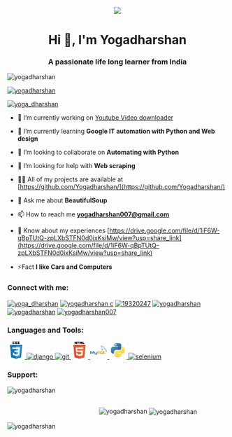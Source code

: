 <p align="center"><img src="https://media.giphy.com/media/qgQUggAC3Pfv687qPC/giphy.gif" width="360"/></p>
<h1 align="center">Hi 👋, I'm Yogadharshan</h1>
<h3 align="center">A passionate life long learner from India</h3>

<p align="left"> <img src="https://komarev.com/ghpvc/?username=yogadharshan&label=Profile%20views&color=0e75b6&style=flat" alt="yogadharshan" /> </p>

<p align="left"> <a href="https://github.com/ryo-ma/github-profile-trophy"><img src="https://github-profile-trophy.vercel.app/?username=yogadharshan" alt="yogadharshan" /></a> </p>

<p align="left"> <a href="https://twitter.com/yoga_dharshan" target="blank"><img src="https://img.shields.io/twitter/follow/yoga_dharshan?logo=twitter&style=for-the-badge" alt="yoga_dharshan" /></a> </p>

- 🔭 I’m currently working on [Youtube Video downloader](https://github.com/Yogadharshan/Youtube-Video-Downloader)

- 🌱 I’m currently learning **Google IT automation with Python and Web design**

- 👯 I’m looking to collaborate on **Automating with Python**

- 🤝 I’m looking for help with **Web scraping**

- 👨‍💻 All of my projects are available at [https://github.com/Yogadharshan/](https://github.com/Yogadharshan/)

- 💬 Ask me about **BeautifulSoup**

- 📫 How to reach me **yogadharshan007@gmail.com**

- 📄 Know about my experiences [https://drive.google.com/file/d/1iF6W-qBpTUtQ-zpLXbSTFN0d0ixKsiMw/view?usp=share_link](https://drive.google.com/file/d/1iF6W-qBpTUtQ-zpLXbSTFN0d0ixKsiMw/view?usp=share_link)

- ⚡Fact **I like Cars and Computers**

<h3 align="left">Connect with me:</h3>
<p align="left">
<a href="https://twitter.com/yoga_dharshan" target="blank"><img align="center" src="https://raw.githubusercontent.com/rahuldkjain/github-profile-readme-generator/master/src/images/icons/Social/twitter.svg" alt="yoga_dharshan" height="30" width="40" /></a>
<a href="https://linkedin.com/in/yogadharshan c" target="blank"><img align="center" src="https://raw.githubusercontent.com/rahuldkjain/github-profile-readme-generator/master/src/images/icons/Social/linked-in-alt.svg" alt="yogadharshan c" height="30" width="40" /></a>
<a href="https://stackoverflow.com/users/19320247" target="blank"><img align="center" src="https://raw.githubusercontent.com/rahuldkjain/github-profile-readme-generator/master/src/images/icons/Social/stack-overflow.svg" alt="19320247" height="30" width="40" /></a>
<a href="https://www.codechef.com/users/yogadharshan" target="blank"><img align="center" src="https://cdn.jsdelivr.net/npm/simple-icons@3.1.0/icons/codechef.svg" alt="yogadharshan" height="30" width="40" /></a>
<a href="https://www.hackerrank.com/yogadharshan" target="blank"><img align="center" src="https://raw.githubusercontent.com/rahuldkjain/github-profile-readme-generator/master/src/images/icons/Social/hackerrank.svg" alt="yogadharshan" height="30" width="40" /></a>
<a href="https://www.leetcode.com/yogadharshan007" target="blank"><img align="center" src="https://raw.githubusercontent.com/rahuldkjain/github-profile-readme-generator/master/src/images/icons/Social/leet-code.svg" alt="yogadharshan007" height="30" width="40" /></a>
</p>

<h3 align="left">Languages and Tools:</h3>
<p align="left"> <a href="https://www.w3schools.com/css/" target="_blank" rel="noreferrer"> <img src="https://raw.githubusercontent.com/devicons/devicon/master/icons/css3/css3-original-wordmark.svg" alt="css3" width="40" height="40"/> </a> <a href="https://www.djangoproject.com/" target="_blank" rel="noreferrer"> <img src="https://cdn.worldvectorlogo.com/logos/django.svg" alt="django" width="40" height="40"/> </a> <a href="https://git-scm.com/" target="_blank" rel="noreferrer"> <img src="https://www.vectorlogo.zone/logos/git-scm/git-scm-icon.svg" alt="git" width="40" height="40"/> </a> <a href="https://www.w3.org/html/" target="_blank" rel="noreferrer"> <img src="https://raw.githubusercontent.com/devicons/devicon/master/icons/html5/html5-original-wordmark.svg" alt="html5" width="40" height="40"/> </a> <a href="https://www.mysql.com/" target="_blank" rel="noreferrer"> <img src="https://raw.githubusercontent.com/devicons/devicon/master/icons/mysql/mysql-original-wordmark.svg" alt="mysql" width="40" height="40"/> </a> <a href="https://www.python.org" target="_blank" rel="noreferrer"> <img src="https://raw.githubusercontent.com/devicons/devicon/master/icons/python/python-original.svg" alt="python" width="40" height="40"/> </a> <a href="https://www.selenium.dev" target="_blank" rel="noreferrer"> <img src="https://raw.githubusercontent.com/detain/svg-logos/780f25886640cef088af994181646db2f6b1a3f8/svg/selenium-logo.svg" alt="selenium" width="40" height="40"/> </a> </p>

<h3 align="left">Support:</h3>
<p><a href="https://www.buymeacoffee.com/yogadharshan"> <img align="left" src="https://cdn.buymeacoffee.com/buttons/v2/default-yellow.png" height="50" width="210" alt="yogadharshan" /></a></p><br><br>

<p><img align="left" src="https://github-readme-stats.vercel.app/api/top-langs?username=yogadharshan&show_icons=true&locale=en&layout=compact" alt="yogadharshan" /></p>

<p>&nbsp;<img align="center" src="https://github-readme-stats.vercel.app/api?username=yogadharshan&show_icons=true&locale=en" alt="yogadharshan" /></p>

<p><img align="center" src="https://github-readme-streak-stats.herokuapp.com/?user=yogadharshan&" alt="yogadharshan" /></p>
